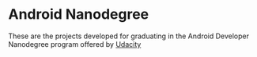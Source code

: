 # Android Nanodegree
These are the projects developed for graduating in the Android Developer Nanodegree program offered by [Udacity](http://www.udacity.com)